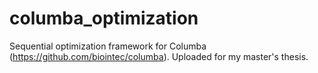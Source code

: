 # columba_optimization
Sequential optimization framework for Columba (https://github.com/biointec/columba). Uploaded for my master's thesis.
